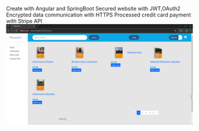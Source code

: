 Create with Angular and SpringBoot 
Secured website with JWT,OAuth2 
Encrypted data communication with HTTPS
Processed credit card payment with Stripe API
![alt text](https://github.com/thamebb12/EcommerceWebsite/blob/62d0ed9a163458fba31c519ece017d02cb280ec3/Screenshot%202024-04-25%20192959.png "Screenshot1")

